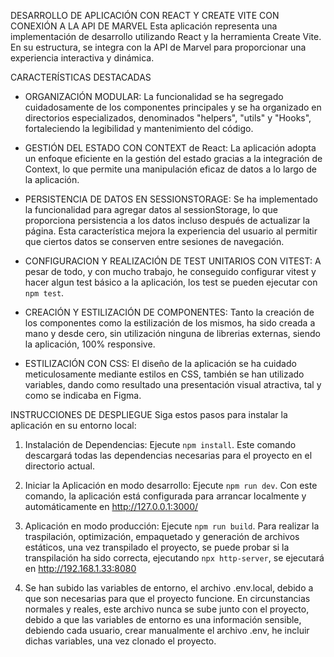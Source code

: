 DESARROLLO DE APLICACIÓN CON REACT Y CREATE VITE CON CONEXIÓN A LA API DE MARVEL
Esta aplicación representa una implementación de desarrollo utilizando React y la herramienta Create Vite. En su estructura, se integra con la API de Marvel para proporcionar una experiencia interactiva y dinámica.

CARACTERÍSTICAS DESTACADAS

- ORGANIZACIÓN MODULAR: La funcionalidad se ha segregado cuidadosamente de los componentes principales y se ha organizado en directorios especializados, denominados "helpers", "utils" y "Hooks", fortaleciendo la legibilidad y mantenimiento del código.

- GESTIÓN DEL ESTADO CON CONTEXT de React: La aplicación adopta un enfoque eficiente en la gestión del estado gracias a la integración de Context, lo que permite una manipulación eficaz de datos a lo largo de la aplicación.

- PERSISTENCIA DE DATOS EN SESSIONSTORAGE: Se ha implementado la funcionalidad para agregar datos al sessionStorage, lo que proporciona persistencia a los datos incluso después de actualizar la página. Esta característica mejora la experiencia del usuario al permitir que ciertos datos se conserven entre sesiones de navegación.

- CONFIGURACION Y REALIZACIÓN DE TEST UNITARIOS CON VITEST: A pesar de todo, y con mucho trabajo, he conseguido configurar vitest y hacer algun test básico a la aplicación, los test se pueden ejecutar con `npm test`.

- CREACIÓN Y ESTILIZACIÓN DE COMPONENTES: Tanto la creación de los componentes como la estilización de los mismos, ha sido creada a mano y desde cero, sin utilización ninguna de librerias externas, siendo la aplicación, 100% responsive.

- ESTILIZACIÓN CON CSS: El diseño de la aplicación se ha cuidado meticulosamente mediante estilos en CSS, también se han utilizado variables, dando como resultado una presentación visual atractiva, tal y como se indicaba en Figma.

INSTRUCCIONES DE DESPLIEGUE
Siga estos pasos para instalar la aplicación en su entorno local:

1. Instalación de Dependencias: Ejecute `npm install`. Este comando descargará todas las dependencias necesarias para el proyecto en el directorio actual.

2. Iniciar la Aplicación en modo desarrollo: Ejecute `npm run dev`. Con este comando, la aplicación está configurada para arrancar localmente y automáticamente en http://127.0.0.1:3000/

3. Aplicación en modo producción: Ejecute `npm run build`. Para realizar la traspilación, optimización, empaquetado y generación de archivos estáticos, una vez transpilado el proyecto, se puede probar si la transpilación ha sido correcta, ejecutando `npx http-server`, se ejecutará en http://192.168.1.33:8080

4. Se han subido las variables de entorno, el archivo .env.local, debido a que son necesarias para que el proyecto funcione.
   En circunstancias normales y reales, este archivo nunca se sube junto con el proyecto, debido a que las variables de entorno es una información sensible, debiendo cada usuario, crear manualmente el archivo .env, he incluir dichas variables, una vez clonado el proyecto.
